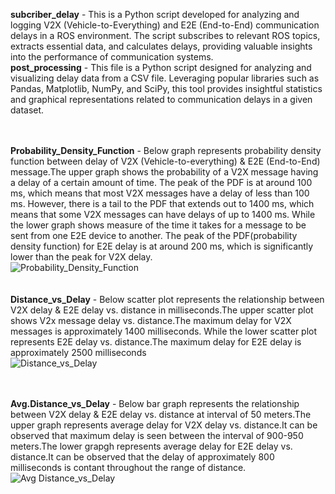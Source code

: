 __subcriber_delay__ - This is a Python script developed for analyzing and logging V2X (Vehicle-to-Everything) and E2E (End-to-End) communication delays in a ROS environment. The script subscribes to relevant ROS topics, extracts essential data, and calculates delays, providing valuable insights into the performance of communication systems.<br>
__post_processing__ - This file is a Python script designed for analyzing and visualizing delay data from a CSV file. Leveraging popular libraries such as Pandas, Matplotlib, NumPy, and SciPy, this tool provides insightful statistics and graphical representations related to communication delays in a given dataset.<br>
<br>
<br>

__Probability_Density_Function__ - Below graph represents probability density function between delay of V2X (Vehicle-to-everything) & E2E (End-to-End) message.The upper graph shows the probability of a V2X message having a delay of a certain amount of time. The peak of the PDF is at around 100 ms, which means that most V2X messages have a delay of less than 100 ms. However, there is a tail to the PDF that extends out to 1400 ms, which means that some V2X messages can have delays of up to 1400 ms. While the lower graph shows measure of the time it takes for a message to be sent from one E2E device to another. The peak of the PDF(probability density function) for E2E delay is at around 200 ms, which is significantly lower than the peak for V2X delay. <br>
![Probability_Density_Function](https://github.com/aayushmistry/Car2X-/assets/155494744/ad6fde27-3dad-40e0-8a11-426c9c994d99)<br>
<br>
<br>
__Distance_vs_Delay__ - Below scatter plot represents the relationship between V2X delay & E2E delay vs. distance in milliseconds.The upper scatter plot shows V2x message delay vs. distance.The maximum delay for V2X messages is approximately 1400 milliseconds. While the lower scatter plot represents E2E delay vs. distance.The maximum delay for E2E delay is approximately 2500 milliseconds<br>
![Distance_vs_Delay](https://github.com/aayushmistry/Car2X-/assets/155494744/7885f172-4a35-474a-a089-f20a99158924)<br>
<br>
<br>

__Avg.Distance_vs_Delay__ - Below bar graph represents the relationship between V2X delay & E2E delay vs. distance at interval of 50 meters.The upper graph represents average delay for V2X delay vs. distance.It can be observed that maximum delay is seen between the interval of 900-950 meters.The lower grapgh represents average delay for E2E delay vs. distance.It can be observed that the delay of approximately 800 milliseconds is contant throughout the range of distance.<br>
![Avg Distance_vs_Delay](https://github.com/aayushmistry/Car2X-/assets/155494744/16689e5b-7517-4709-bc26-c4f00b2ece32)


 
